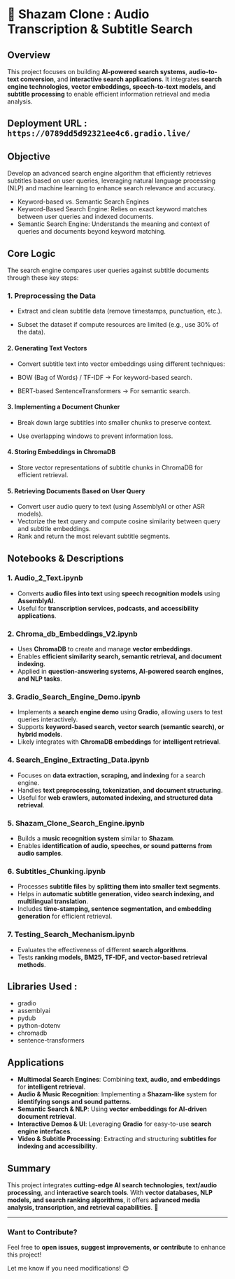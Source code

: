 # 🎵 Shazam Clone : Audio Transcription & Subtitle Search

## Overview

This project focuses on building **AI-powered search systems**, **audio-to-text conversion**, and **interactive search applications**. It integrates **search engine technologies, vector embeddings, speech-to-text models, and subtitle processing** to enable efficient information retrieval and media analysis.

## Deployment URL : `https://0789dd5d92321ee4c6.gradio.live/`

## Objective

Develop an advanced search engine algorithm that efficiently retrieves subtitles based on user queries, leveraging natural language processing (NLP) and machine learning to enhance search relevance and accuracy.

- Keyword-based vs. Semantic Search Engines
- Keyword-Based Search Engine: Relies on exact keyword matches between user queries and indexed documents.
- Semantic Search Engine: Understands the meaning and context of queries and documents beyond keyword matching.

## Core Logic

The search engine compares user queries against subtitle documents through these key steps:

### 1. Preprocessing the Data

- Extract and clean subtitle data (remove timestamps, punctuation, etc.).

- Subset the dataset if compute resources are limited (e.g., use 30% of the data).

#### 2. Generating Text Vectors

- Convert subtitle text into vector embeddings using different techniques:

- BOW (Bag of Words) / TF-IDF → For keyword-based search.

- BERT-based SentenceTransformers → For semantic search.

#### 3. Implementing a Document Chunker

- Break down large subtitles into smaller chunks to preserve context.

- Use overlapping windows to prevent information loss.

#### 4. Storing Embeddings in ChromaDB

- Store vector representations of subtitle chunks in ChromaDB for efficient retrieval.

#### 5. Retrieving Documents Based on User Query

- Convert user audio query to text (using AssemblyAI or other ASR models).
- Vectorize the text query and compute cosine similarity between query and subtitle embeddings.
- Rank and return the most relevant subtitle segments.

## Notebooks & Descriptions

### 1. Audio_2_Text.ipynb

- Converts **audio files into text** using **speech recognition models** using **AssemblyAI**.
- Useful for **transcription services, podcasts, and accessibility applications**.

### 2. Chroma_db_Embeddings_V2.ipynb

- Uses **ChromaDB** to create and manage **vector embeddings**.
- Enables **efficient similarity search, semantic retrieval, and document indexing**.
- Applied in **question-answering systems, AI-powered search engines, and NLP tasks**.

### 3. Gradio_Search_Engine_Demo.ipynb

- Implements a **search engine demo** using **Gradio**, allowing users to test queries interactively.
- Supports **keyword-based search, vector search (semantic search), or hybrid models**.
- Likely integrates with **ChromaDB embeddings** for **intelligent retrieval**.

### 4. Search_Engine_Extracting_Data.ipynb

- Focuses on **data extraction, scraping, and indexing** for a search engine.
- Handles **text preprocessing, tokenization, and document structuring**.
- Useful for **web crawlers, automated indexing, and structured data retrieval**.

### 5. Shazam_Clone_Search_Engine.ipynb

- Builds a **music recognition system** similar to **Shazam**.
- Enables **identification of audio, speeches, or sound patterns from audio samples**.

### 6. Subtitles_Chunking.ipynb

- Processes **subtitle files** by **splitting them into smaller text segments**.
- Helps in **automatic subtitle generation, video search indexing, and multilingual translation**.
- Includes **time-stamping, sentence segmentation, and embedding generation** for efficient retrieval.

### 7. Testing_Search_Mechanism.ipynb

- Evaluates the effectiveness of different **search algorithms**.
- Tests **ranking models, BM25, TF-IDF, and vector-based retrieval methods**.

## Libraries Used :

- gradio
- assemblyai
- pydub
- python-dotenv
- chromadb
- sentence-transformers

## Applications

- **Multimodal Search Engines**: Combining **text, audio, and embeddings** for **intelligent retrieval**.
- **Audio & Music Recognition**: Implementing a **Shazam-like** system for **identifying songs and sound patterns**.
- **Semantic Search & NLP**: Using **vector embeddings for AI-driven document retrieval**.
- **Interactive Demos & UI**: Leveraging **Gradio** for easy-to-use **search engine interfaces**.
- **Video & Subtitle Processing**: Extracting and structuring **subtitles for indexing and accessibility**.

## Summary

This project integrates **cutting-edge AI search technologies**, **text/audio processing**, and **interactive search tools**. With **vector databases, NLP models, and search ranking algorithms**, it offers **advanced media analysis, transcription, and retrieval capabilities**. 🚀

---

### Want to Contribute?

Feel free to **open issues, suggest improvements, or contribute** to enhance this project!

Let me know if you need modifications! 😊
